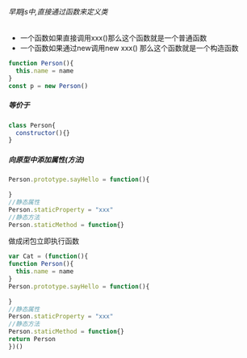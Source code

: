 ###### 早期js中,直接通过函数来定义类

- 一个函数如果直接调用xxx()那么这个函数就是一个普通函数
- 一个函数如果通过new调用new xxx() 那么这个函数就是一个构造函数

```js
function Person(){
  this.name = name
}
const p = new Person()
```

##### 等价于

```js
class Person{
  constructor(){}
}
```

##### 向原型中添加属性(方法)

```js
Person.prototype.sayHello = function(){
  
}
//静态属性
Person.staticProperty = "xxx"
//静态方法
Person.staticMethod = function{}
```

做成闭包立即执行函数

```js
var Cat = (function(){
function Person(){
  this.name = name
}
Person.prototype.sayHello = function(){
  
}
//静态属性
Person.staticProperty = "xxx"
//静态方法
Person.staticMethod = function{}
return Person
})()
```

